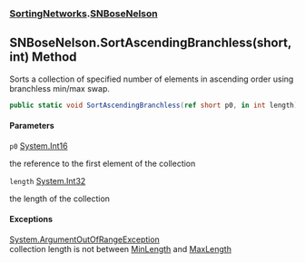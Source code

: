 ### [SortingNetworks](SortingNetworks.md 'SortingNetworks').[SNBoseNelson](SortingNetworks.SNBoseNelson.md 'SortingNetworks.SNBoseNelson')

## SNBoseNelson.SortAscendingBranchless(short, int) Method

Sorts a collection of specified number of elements in ascending order using branchless min/max swap.

```csharp
public static void SortAscendingBranchless(ref short p0, in int length);
```
#### Parameters

<a name='SortingNetworks.SNBoseNelson.SortAscendingBranchless(short,int).p0'></a>

`p0` [System.Int16](https://docs.microsoft.com/en-us/dotnet/api/System.Int16 'System.Int16')

the reference to the first element of the collection

<a name='SortingNetworks.SNBoseNelson.SortAscendingBranchless(short,int).length'></a>

`length` [System.Int32](https://docs.microsoft.com/en-us/dotnet/api/System.Int32 'System.Int32')

the length of the collection

#### Exceptions

[System.ArgumentOutOfRangeException](https://docs.microsoft.com/en-us/dotnet/api/System.ArgumentOutOfRangeException 'System.ArgumentOutOfRangeException')  
collection length is not between [MinLength](SortingNetworks.SNBoseNelson.MinLength.md 'SortingNetworks.SNBoseNelson.MinLength') and [MaxLength](SortingNetworks.SNBoseNelson.MaxLength.md 'SortingNetworks.SNBoseNelson.MaxLength')